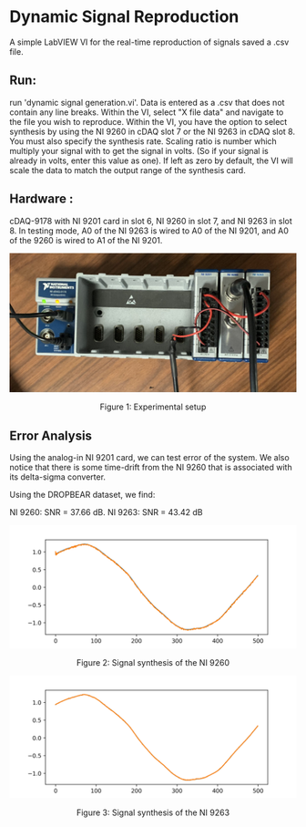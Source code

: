 # Dynamic Signal Reproduction
A simple LabVIEW VI for the real-time reproduction of signals saved a .csv file.

## Run:
run 'dynamic signal generation.vi'.
Data is entered as a .csv that does not contain any line breaks. Within the VI, select "X file data" and navigate to the file you wish to reproduce. Within the VI, you have the option to select synthesis by using the NI 9260 in cDAQ slot 7 or the NI 9263 in cDAQ slot 8. You must also specify the synthesis rate. Scaling ratio is number which multiply your signal with to get the signal in volts. (So if your signal is already in volts, enter this value as one). If left as zero by default, the VI will scale the data to match the output range of the synthesis card. 

## Hardware :

cDAQ-9178 with NI 9201 card in slot 6, NI 9260 in slot 7, and NI 9263 in slot 8. In testing mode, A0 of the NI 9263 is wired to A0 of the NI 9201, and A0 of the 9260 is wired to A1 of the NI 9201.
<p align="center">
<img src="figures/cDAQ.jpg" alt="drawing" width="600"/>
</p>
<p align="center">
Figure 1: Experimental setup
</p>

## Error Analysis
Using the analog-in NI 9201 card, we can test error of the system. We also notice that there is some time-drift from the NI 9260 that is associated with its delta-sigma converter.

Using the DROPBEAR dataset, we find:

NI 9260: SNR = 37.66 dB.
NI 9263: SNR = 43.42 dB

<p align="center">
<img src="figures/9260 synthesis.png" alt="drawing" width="600"/>
</p>
<p align="center">
Figure 2: Signal synthesis of the NI 9260
</p>
<p align="center">
<img src="figures/9263 synthesis.png" alt="drawing" width="600"/>
</p>
<p align="center">
Figure 3: Signal synthesis of the NI 9263
</p>
